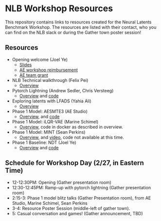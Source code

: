 # NLB Workshop Resources

This repository contains links to resources created for the Neural Latents Benchmark Workshop.
The resources are listed with their contact, who you can find on the NLB slack or during the Gather town poster session! 

## Resources
- Opening welcome (Joel Ye)
  - [Slides](https://docs.google.com/presentation/d/1lQ9EwHJ7DAFw49nUAtYj3c2gf-gwalXiD1agKUC4SzA/edit?usp=sharing)
  - [AE workshop reimbursement](https://docs.google.com/forms/d/e/1FAIpQLSdEPy5izEzPvPxOEKOp01mpm8xsdtHG3jnbtXlafFTiqVCmdA/viewform)
  - [AE team grant](https://docs.google.com/forms/d/e/1FAIpQLScDi7aKF_2G5HcWVFmQC9ImmNhtNnyCN0C-AKNMBNj9Xo_jZw/viewform)
- NLB Technical walkthrough (Felix Pei)
  - [Overview](https://github.com/neurallatents/nlb_workshop/blob/main/nlb_technical/nlb_technical_walkthrough.ipynb)
- Pytorch Lightning (Andrew Sedler, Chris Versteeg)
  - [Overview](https://github.com/neurallatents/nlb_workshop_resources/blob/main/pytorch_lightning.pptx) and [code](https://github.com/arsedler9/nlb-lightning)
- Exploring latents with LFADS (Yahia Ali)
  - [Overview](https://github.com/snel-repo/lfads-tutorial/blob/main/lfads_tutorial.ipynb)
- Phase 1 Model: AESMTE3 (AE Studio)
  - [Overview](https://github.com/neurallatents/nlb_workshop_resources/blob/main/AE%20Studio%20-%20NLB%202022%20Workshop.pdf), and [code](https://github.com/agencyenterprise/ae-nlb-2021)
- Phase 1 Model: iLQR-VAE (Marine Schimel)
  - [Overview](https://github.com/neurallatents/nlb_workshop_resources/blob/main/ilqr_vae_demo.md), code in docker as described in overview.
- Phase 1 Model: MINT (Sean Perkins)
  - [Overview](https://github.com/neurallatents/nlb_workshop_resources/blob/main/MINT.pdf), and [video](https://www.youtube.com/watch?v=zJhTOjtBciU), code not available at this time.
- Phase 1 Baseline: NDT (Joel Ye)
  - [Overview](https://docs.google.com/presentation/d/1YVyJVMUMNWx-yJ00Pe7H71Ie2Qwjd7vxMBiVg5W-BoE/edit#slide=id.gbb5774bc20_0_97) and [code](https://github.com/snel-repo/neural-data-transformers)

## Schedule for Workshop Day (2/27, in Eastern Time)
- 12-12:30PM: Opening (Gather presentation room)
- 12:30-12:45PM: Ramp-up with pytorch lightning (Gather presentation room)
- 2:15-3: Phase 1 model blitz talks (Gather Presentation room), from AE Studio, Marine Schimel, Sean Perkins
- 3-4: Resource Poster Session (middle-left of gather town).
- 5: Casual conversation and games! (Gather announcement, TBD)
